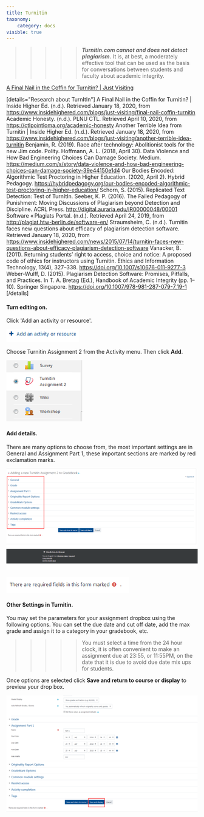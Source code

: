 ```yaml
---
title: Turnitin
taxonomy:
    category: docs
visible: true
---
```


>>>>> _**Turnitin.com cannot and does not detect plagiarism.**_ It is, at best, a moderately effective tool that can be used as the basis for conversations between students and faculty about academic integrity.

<a class="embedly-card" data-card-controls="0" href="https://www.insidehighered.com/blogs/just-visiting/final-nail-coffin-turnitin">A Final Nail in the Coffin for Turnitin? | Just Visiting</a>
<script async src="//cdn.embedly.com/widgets/platform.js" charset="UTF-8"></script>

[details="Research about TurnItIn"]
A Final Nail in the Coffin for Turnitin? | Inside Higher Ed. (n.d.). Retrieved January 18, 2020, from https://www.insidehighered.com/blogs/just-visiting/final-nail-coffin-turnitin
Academic Honesty. (n.d.). PLNU CTL. Retrieved April 10, 2020, from https://ctlpointloma.org/academic-honesty
Another Terrible Idea from Turnitin | Inside Higher Ed. (n.d.). Retrieved January 18, 2020, from https://www.insidehighered.com/blogs/just-visiting/another-terrible-idea-turnitin
Benjamin, R. (2019). Race after technology: Abolitionist tools for the new Jim code. Polity.
Hoffmann, A. L. (2018, April 30). Data Violence and How Bad Engineering Choices Can Damage Society. Medium. https://medium.com/s/story/data-violence-and-how-bad-engineering-choices-can-damage-society-39e44150e1d4
Our Bodies Encoded: Algorithmic Test Proctoring in Higher Education. (2020, April 2). Hybrid Pedagogy. https://hybridpedagogy.org/our-bodies-encoded-algorithmic-test-proctoring-in-higher-education/
Schorn, S. (2015). Replicated Text Detection: Test of TurnItIn.
Seeber, K. P. (2016). The Failed Pedagogy of Punishment: Moving Discussions of Plagiarism beyond Detection and Discipline. ACRL Press. http://digital.auraria.edu/IR00000048/00001
Software « Plagiats Portal. (n.d.). Retrieved April 24, 2019, from http://plagiat.htw-berlin.de/software-en/
Straumsheim, C. (n.d.). Turnitin faces new questions about efficacy of plagiarism detection software. Retrieved January 18, 2020, from https://www.insidehighered.com/news/2015/07/14/turnitin-faces-new-questions-about-efficacy-plagiarism-detection-software
Vanacker, B. (2011). Returning students’ right to access, choice and notice: A proposed code of ethics for instructors using Turnitin. Ethics and Information Technology, 13(4), 327–338. https://doi.org/10.1007/s10676-011-9277-3
Weber-Wulff, D. (2015). Plagiarism Detection Software: Promises, Pitfalls, and Practices. In T. A. Bretag (Ed.), Handbook of Academic Integrity (pp. 1–10). Springer Singapore. https://doi.org/10.1007/978-981-287-079-7_19-1
[/details]

#### Turn editing on.

Click 'Add an activity or resource'.

![](adding-documents-1.png)

Choose Turnitin Assignment 2 from the Activity menu. Then click **Add**.

![](turnitin-1.png)

#### Add details.
There are many options to choose from, the most important settings are in General and Assignment Part 1, these important sections are marked by red exclamation marks.

![](turnitin-2.png)

![](turnitin-3.png)

#### Other Settings in Turnitin.

You may set the parameters for your assignment dropbox using the following options. You can set the due date and cut off date, add the max grade and assign it to a category in your gradebook, etc.

>>>>> You must select a time from the 24 hour clock, it is often convenient to make an assignment due at 23:55, or 11:55PM, on the date that it is due to avoid due date mix ups for students.

Once options are selected click **Save and return to course or display** to preview your drop box.

![](turnitin-4.png)
